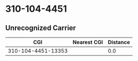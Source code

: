 # 310-104-4451
## Unrecognized Carrier


| CGI | Nearest CGI | Distance |
|-----|-------------|----------|
| 310-104-4451-13353 |  | 0.0 |
